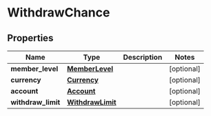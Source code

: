 
# WithdrawChance

## Properties
Name | Type | Description | Notes
------------ | ------------- | ------------- | -------------
**member_level** | [**MemberLevel**](MemberLevel.md) |  |  [optional]
**currency** | [**Currency**](Currency.md) |  |  [optional]
**account** | [**Account**](Account.md) |  |  [optional]
**withdraw_limit** | [**WithdrawLimit**](WithdrawLimit.md) |  |  [optional]



